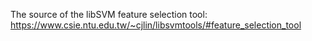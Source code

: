 The source of the libSVM feature selection tool:
https://www.csie.ntu.edu.tw/~cjlin/libsvmtools/#feature_selection_tool
